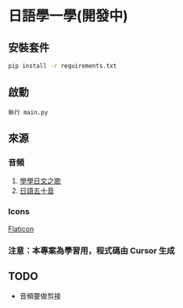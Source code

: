 # 日語學一學(開發中)

## 安裝套件

```bash
pip install -r requirements.txt
```

## 啟動

```
執行 main.py
```

## 來源

### 音頻

1. [學學日文之歌](https://www.youtube.com/watch?v=7I2Ryji_9Js)
2. [日語五十音](https://riyutool.com/50yinmp3)

### Icons

[Flaticon](https://www.flaticon.com/)

### 注意：本專案為學習用，程式碼由 Cursor 生成

## TODO

- 音頻要做剪接
